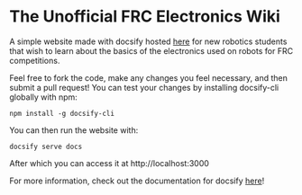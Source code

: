 # The Unofficial FRC Electronics Wiki
A simple website made with docsify hosted [here](https://electronics.badfirmware.com/#/) for new robotics students that wish to learn about the basics of the electronics used on robots for FRC competitions.

Feel free to fork the code, make any changes you feel necessary, and then submit a pull request!
You can test your changes by installing docsify-cli globally with npm:
```
npm install -g docsify-cli
```
You can then run the website with:
```
docsify serve docs
```
After which you can access it at http://localhost:3000

For more information, check out the documentation for docsify [here](https://docsify.js.org/#/)!
